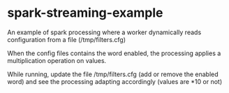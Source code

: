 # spark-streaming-example

An example of spark processing where a worker dynamically reads configuration from a file (/tmp/filters.cfg)

When the config files contains the word enabled, the processing applies a multiplication operation on values.

While running, update the file /tmp/filters.cfg (add or remove the enabled word) and see the processing 
adapting accordingly (values are *10 or not)



